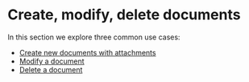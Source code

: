 # Create, modify, delete documents

In this section we explore three common use cases:

* [Create new documents with attachments](/docs/aodocs-staging.altirnao.com/1/c/Guides/30-Manage%20AODocs%20documents/20-Create,%20modify,%20delete%20documents/10-Create%20new%20documents%20with%20attachments/00-Overview)
* [Modify a document](/docs/aodocs-staging.altirnao.com/1/c/Guides/30-Manage%20AODocs%20documents/20-Create,%20modify,%20delete%20documents/20-Modify%20a%20document)
* [Delete a document](/docs/aodocs-staging.altirnao.com/1/c/Guides/30-Manage%20AODocs%20documents/20-Create,%20modify,%20delete%20documents/30-Delete%20document)


